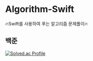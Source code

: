 # Algorithm-Swift
🔥Swift를 사용하여 푸는 알고리즘 문제풀이🔥

## 백준
[![Solved.ac Profile](http://mazassumnida.wtf/api/v2/generate_badge?boj=lyh060108)](https://solved.ac/lyh060108/)
